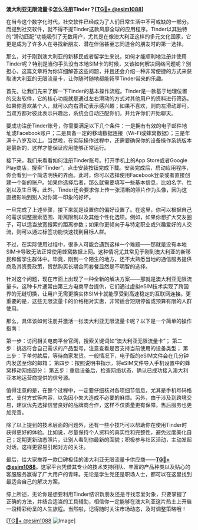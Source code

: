 **澳大利亚无限流量卡怎么注册Tinder？[[TG💪+ @esim1088](https://t.me/s/esim1088)]**

在当今这个数字化时代，社交软件已经成为了人们日常生活中不可或缺的一部分。而提到社交软件，就不得不提Tinder这款风靡全球的应用程序。Tinder以其独特的“滑动匹配”功能吸引了无数用户，尤其是在像澳大利亚这样的多元文化国家，它更是成为了许多人在寻找新朋友、潜在伴侣甚至志同道合的朋友时的第一选择。

那么，对于刚到澳大利亚的新移民或者留学生来说，如何才能顺利地注册并使用Tinder呢？特别是当你手头没有本地SIM卡的时候，又该如何解决网络问题呢？别担心，这篇文章将为你详细解答这些问题，并且还会介绍一种非常便捷的方式来获取澳大利亚的无限流量卡，让你随时随地都能畅享Tinder带来的乐趣。

首先，让我们先来了解一下Tinder的基本操作流程。Tinder是一款基于地理位置的交友软件，它的核心功能就是通过左右滑动的方式对其他用户的资料进行筛选。如果你喜欢某个人，就可以向右滑动表示感兴趣；如果不喜欢，则向左滑动即可。当双方都对彼此表示兴趣后，系统会自动匹配你们，并允许你们开始聊天。

要成功注册Tinder账号，你需要满足以下几个条件：一是拥有有效的电子邮件地址或Facebook账户；二是具备一定的移动数据连接（Wi-Fi或蜂窝数据）；三是年满十八岁及以上。当然啦，在实际操作过程中，还需要确保你的设备操作系统版本是最新的，这样才能保证应用能够正常运行。

接下来，我们来看看如何注册Tinder账号。打开手机上的App Store或者Google Play商店，搜索“Tinder”，点击安装按钮完成下载。安装完成后，启动应用程序，你会看到一个简洁明快的界面。此时，你可以选择使用Facebook登录或者直接创建一个新的账户。如果你选择后者，那么就需要填写一些基本信息，比如名字、性别以及生日等。此外，Tinder还会要求你上传一张清晰的照片作为头像，因为这直接影响到别人对你第一印象的好坏。

一旦完成了上述步骤，接下来就是设置你的偏好设置了。在这里，你可以根据自己的需求调整搜索范围、距离限制以及其他个性化选项。例如，如果你想扩大交友圈子，可以适当放宽搜索的距离参数；如果你更倾向于与特定职业或兴趣爱好的人交流，则可以通过标签功能快速找到目标人群。

不过，在实际使用过程中，很多人可能会遇到这样一个难题——那就是没有本地SIM卡导致无法正常使用蜂窝数据上网。这种情况尤其常见于刚到澳大利亚的新移民和留学生群体中。毕竟，刚到一个陌生的地方，还不太熟悉当地的通信服务提供商及其资费政策，贸然购买长期合同套餐显然是不明智的选择。

针对这个问题，现在市面上出现了一种全新的解决方案——那就是澳大利亚无限流量卡。这种卡片通常由第三方电商平台提供，它们通过虚拟eSIM技术实现了跨国界的无缝切换，让用户无需更换实体SIM卡就能享受到高速稳定的互联网连接。更重要的是，这些无限流量卡的价格相对实惠，非常适合短期停留或预算有限的人群使用。

那么，具体该如何注册并激活一张澳大利亚无限流量卡呢？以下是一个简单的操作指南：

第一步：访问相关电商平台官网，搜索关键词如“澳大利亚无限流量卡”；
第二步：挑选符合自己需求的产品型号，注意查看是否支持当前使用的设备类型；
第三步：下单付款后，等待商家发货。一般情况下，电子版的eSIM文件会在几分钟内发送至你的邮箱；
第四步：按照说明书指示，将eSIM文件导入手机设置中的蜂窝移动网络部分；
第五步：重启设备后，检查网络状态，确认已成功接入澳大利亚本地运营商提供的信号源。

值得注意的是，在整个过程中，一定要仔细核对各项细节信息，尤其是手机号码格式、支付方式等内容，以免因小失大造成不必要的麻烦。另外，由于涉及到跨境交易，建议优先选择信誉良好的品牌商合作，这样不仅质量更有保障，售后服务也更加完善。

除了以上提到的技术层面的问题外，还有一些小技巧可以帮助你在使用Tinder时获得更好的体验。比如说，尽量保持个人资料的真实性和完整性，避免过度美化自己；定期更新动态照片，让别人看到你最新的面貌；积极参与社区活动，主动发起对话，这样更容易引起对方的关注。

最后，给大家推荐一款口碑极佳的澳大利亚无限流量卡供应商——**[TG💪+ @esim1088](https://t.me/s/esim1088)**。这家平台凭借其专业的技术支持团队、丰富的产品种类以及贴心的客服服务赢得了广大用户的青睐。无论是学生党还是职场人士，都可以在这里找到最适合自己的解决方案。

综上所述，无论你是想要利用Tinder结识新朋友还是寻找恋爱对象，只要掌握了正确的方法，并结合适当的工具辅助，相信你一定能够在澳大利亚这片热土上开启一段精彩纷呈的人生旅程。当然啦，记得随时关注市场动态，及时调整策略哦！

[[TG💪+ @esim1088](https://t.me/s/esim1088) ![Image](https://i.postimg.cc/4NQfJmqS/Snipaste-2025-05-13-00-14-12.png)]